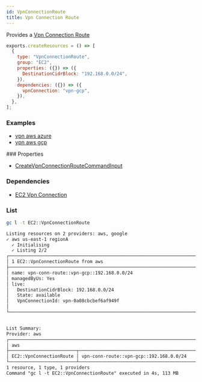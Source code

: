 ```yaml
---
id: VpnConnectionRoute
title: Vpn Connection Route
---
```


Provides a [Vpn Connection Route](https://console.aws.amazon.com/vpc/home?#VpnConnections:)

```js
exports.createResources = () => [
  {
    type: "VpnConnectionRoute",
    group: "EC2",
    properties: ({}) => ({
      DestinationCidrBlock: "192.168.0.0/24",
    }),
    dependencies: ({}) => ({
      vpnConnection: "vpn-gcp",
    }),
  },
];
```

### Examples

- [vpn aws azure](https://github.com/grucloud/grucloud/blob/main/examples/cross-cloud/vpn-aws-azure)
- [vpn aws gcp](https://github.com/grucloud/grucloud/blob/main/examples/cross-cloud/vpn-aws-gcp)

### Properties

- [CreateVpnConnectionRouteCommandInput](https://docs.aws.amazon.com/AWSJavaScriptSDK/v3/latest/clients/client-ec2/interfaces/createvpnconnectionroutecommandinput.html)

### Dependencies

- [EC2 Vpn Connection](./VpnConnection.md)

### List

```sh
gc l -t EC2::VpnConnectionRoute
```

```txt
Listing resources on 2 providers: aws, google
✓ aws us-east-1 regionA
  ✓ Initialising
  ✓ Listing 2/2
┌────────────────────────────────────────────────────────────────────────────────────┐
│ 1 EC2::VpnConnectionRoute from aws                                                 │
├────────────────────────────────────────────────────────────────────────────────────┤
│ name: vpn-conn-route::vpn-gcp::192.168.0.0/24                                      │
│ managedByUs: Yes                                                                   │
│ live:                                                                              │
│   DestinationCidrBlock: 192.168.0.0/24                                             │
│   State: available                                                                 │
│   VpnConnectionId: vpn-0a08cbcbef6af949f                                           │
│                                                                                    │
└────────────────────────────────────────────────────────────────────────────────────┘


List Summary:
Provider: aws
┌───────────────────────────────────────────────────────────────────────────────────┐
│ aws                                                                               │
├─────────────────────────┬─────────────────────────────────────────────────────────┤
│ EC2::VpnConnectionRoute │ vpn-conn-route::vpn-gcp::192.168.0.0/24                 │
└─────────────────────────┴─────────────────────────────────────────────────────────┘
1 resource, 1 type, 1 providers
Command "gc l -t EC2::VpnConnectionRoute" executed in 4s, 113 MB
```
